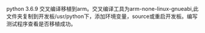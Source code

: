 python 3.6.9 交叉编译移植到arm。交叉编译工具为arm-none-linux-gnueabi,此文件夹复制到开发板/usr/python下，添加环境变量，source或重启开发板。编写测试程序查看是否移植成功。
